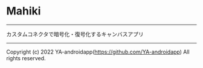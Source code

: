 # Mahiki

---

カスタムコネクタで暗号化・復号化するキャンバスアプリ

---

Copyright (c) 2022 YA-androidapp(https://github.com/YA-androidapp) All rights reserved.
